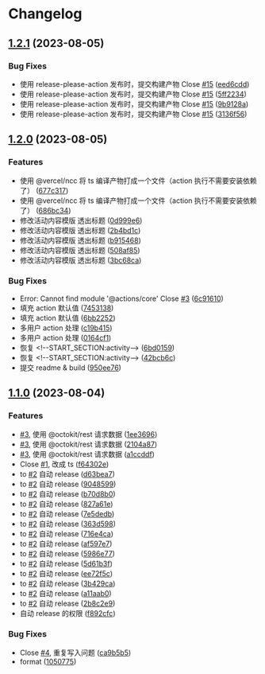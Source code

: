 # Changelog

## [1.2.1](https://github.com/cloud-webide/group-github-activity-readme/compare/v1.2.0...v1.2.1) (2023-08-05)


### Bug Fixes

* 使用 release-please-action 发布时，提交构建产物 Close [#15](https://github.com/cloud-webide/group-github-activity-readme/issues/15) ([eed6cdd](https://github.com/cloud-webide/group-github-activity-readme/commit/eed6cdde47c66896e4878672daf3fcb9f6b2136d))
* 使用 release-please-action 发布时，提交构建产物 Close [#15](https://github.com/cloud-webide/group-github-activity-readme/issues/15) ([5ff2234](https://github.com/cloud-webide/group-github-activity-readme/commit/5ff22349e832bb0a10a26b3919d40a2cb544ffc4))
* 使用 release-please-action 发布时，提交构建产物 Close [#15](https://github.com/cloud-webide/group-github-activity-readme/issues/15) ([9b9128a](https://github.com/cloud-webide/group-github-activity-readme/commit/9b9128adabd9ed65c5ad86898c593610c65f51f7))
* 使用 release-please-action 发布时，提交构建产物 Close [#15](https://github.com/cloud-webide/group-github-activity-readme/issues/15) ([3136f56](https://github.com/cloud-webide/group-github-activity-readme/commit/3136f5665dbd77b94e801300f751a9d0094d66a9))

## [1.2.0](https://github.com/cloud-webide/group-github-activity-readme/compare/v1.1.0...v1.2.0) (2023-08-05)


### Features

* 使用 @vercel/ncc 将 ts 编译产物打成一个文件（action 执行不需要安装依赖了） ([677c317](https://github.com/cloud-webide/group-github-activity-readme/commit/677c317860dec3b29542aeaa13a121b879d48bcc))
* 使用 @vercel/ncc 将 ts 编译产物打成一个文件（action 执行不需要安装依赖了） ([686bc34](https://github.com/cloud-webide/group-github-activity-readme/commit/686bc348eda4a0f403ddceed17b8c846df5a5d46))
* 修改活动内容模版 透出标题 ([0d999e6](https://github.com/cloud-webide/group-github-activity-readme/commit/0d999e636000c8596196c19a664936dd33018438))
* 修改活动内容模版 透出标题 ([2b4bd1c](https://github.com/cloud-webide/group-github-activity-readme/commit/2b4bd1c275a081336f238cde340c7092804a8ea6))
* 修改活动内容模版 透出标题 ([b915468](https://github.com/cloud-webide/group-github-activity-readme/commit/b915468449f19ad5614a08d5e5cefa2bbdab7c42))
* 修改活动内容模版 透出标题 ([508af85](https://github.com/cloud-webide/group-github-activity-readme/commit/508af857e0253b1631f11deb842faa86d1df952c))
* 修改活动内容模版 透出标题 ([3bc68ca](https://github.com/cloud-webide/group-github-activity-readme/commit/3bc68ca23b7ff884b4b0c54649db02dca863b90b))


### Bug Fixes

* Error: Cannot find module '@actions/core' Close [#3](https://github.com/cloud-webide/group-github-activity-readme/issues/3) ([6c91610](https://github.com/cloud-webide/group-github-activity-readme/commit/6c916109d893d7dc6c42a86490ef25d546d52606))
* 填充 action 默认值 ([7453138](https://github.com/cloud-webide/group-github-activity-readme/commit/745313862c70f5da704d15ffd59f89e9415cb253))
* 填充 action 默认值 ([6bb2252](https://github.com/cloud-webide/group-github-activity-readme/commit/6bb22521470407d3c6ca0a2be46264c9abba8e72))
* 多用户 action 处理 ([c19b415](https://github.com/cloud-webide/group-github-activity-readme/commit/c19b4158ca5a60026a68f45a524ad7de3e3062f7))
* 多用户 action 处理 ([0164cf1](https://github.com/cloud-webide/group-github-activity-readme/commit/0164cf1f986e821da1c2973ac1887edcc2c6bbf8))
* 恢复 &lt;!--START_SECTION:activity--&gt; ([6bd0159](https://github.com/cloud-webide/group-github-activity-readme/commit/6bd0159d73e3b0126e62b64b8fee04b2c2852464))
* 恢复 &lt;!--START_SECTION:activity--&gt; ([42bcb6c](https://github.com/cloud-webide/group-github-activity-readme/commit/42bcb6c4b9e6a995da27de5414bb0f6c4492903b))
* 提交 readme & build ([950ee76](https://github.com/cloud-webide/group-github-activity-readme/commit/950ee766d2bdd0c4fcd999611489556112b9304c))

## [1.1.0](https://github.com/cloud-webide/group-github-activity-readme/compare/v1.0.4...v1.1.0) (2023-08-04)


### Features

* [#3](https://github.com/cloud-webide/group-github-activity-readme/issues/3), 使用 @octokit/rest 请求数据 ([1ee3696](https://github.com/cloud-webide/group-github-activity-readme/commit/1ee3696a42715813ffbfdc90e22d55ca6d7b408b))
* [#3](https://github.com/cloud-webide/group-github-activity-readme/issues/3), 使用 @octokit/rest 请求数据 ([2104a87](https://github.com/cloud-webide/group-github-activity-readme/commit/2104a872a9657dd11027191b507ac1adfc37c3db))
* [#3](https://github.com/cloud-webide/group-github-activity-readme/issues/3), 使用 @octokit/rest 请求数据 ([a1ccddf](https://github.com/cloud-webide/group-github-activity-readme/commit/a1ccddfe118263e10b8048f395b22980617c06c7))
* Close [#1](https://github.com/cloud-webide/group-github-activity-readme/issues/1), 改成 ts ([f64302e](https://github.com/cloud-webide/group-github-activity-readme/commit/f64302e04b8eb1238f52074a803f99b50b26891c))
* to [#2](https://github.com/cloud-webide/group-github-activity-readme/issues/2) 自动 release ([d63bea7](https://github.com/cloud-webide/group-github-activity-readme/commit/d63bea7fe384f5d001ac2b98e0c99fcd37c55183))
* to [#2](https://github.com/cloud-webide/group-github-activity-readme/issues/2) 自动 release ([9048599](https://github.com/cloud-webide/group-github-activity-readme/commit/90485994a3b333a9c951852841f8b69067691e29))
* to [#2](https://github.com/cloud-webide/group-github-activity-readme/issues/2) 自动 release ([b70d8b0](https://github.com/cloud-webide/group-github-activity-readme/commit/b70d8b010921b68ae429596af2eaa870e44ba326))
* to [#2](https://github.com/cloud-webide/group-github-activity-readme/issues/2) 自动 release ([827a61e](https://github.com/cloud-webide/group-github-activity-readme/commit/827a61e91aad73c0ae0076e19690ed3a5e05cedd))
* to [#2](https://github.com/cloud-webide/group-github-activity-readme/issues/2) 自动 release ([7e5dedb](https://github.com/cloud-webide/group-github-activity-readme/commit/7e5dedb11db04cd640ed2d820415f2e9c5cbacc4))
* to [#2](https://github.com/cloud-webide/group-github-activity-readme/issues/2) 自动 release ([363d598](https://github.com/cloud-webide/group-github-activity-readme/commit/363d5980bd94a4652f29487988d5f75ef0d8a319))
* to [#2](https://github.com/cloud-webide/group-github-activity-readme/issues/2) 自动 release ([716e4ca](https://github.com/cloud-webide/group-github-activity-readme/commit/716e4cae3cfc38bb37a8b1630c29ee0cf506609b))
* to [#2](https://github.com/cloud-webide/group-github-activity-readme/issues/2) 自动 release ([af597e7](https://github.com/cloud-webide/group-github-activity-readme/commit/af597e7161a12062852a3b0cb094396af4346be2))
* to [#2](https://github.com/cloud-webide/group-github-activity-readme/issues/2) 自动 release ([5986e77](https://github.com/cloud-webide/group-github-activity-readme/commit/5986e77aabaa70115799f0e8cee378a2efac10df))
* to [#2](https://github.com/cloud-webide/group-github-activity-readme/issues/2) 自动 release ([5d61b3f](https://github.com/cloud-webide/group-github-activity-readme/commit/5d61b3f443182ea2795008ce5e09a2736b020e13))
* to [#2](https://github.com/cloud-webide/group-github-activity-readme/issues/2) 自动 release ([ee72f5c](https://github.com/cloud-webide/group-github-activity-readme/commit/ee72f5c9fb592765e0241e7743fae56b8cf80575))
* to [#2](https://github.com/cloud-webide/group-github-activity-readme/issues/2) 自动 release ([3b429ca](https://github.com/cloud-webide/group-github-activity-readme/commit/3b429ca36314bd52b4c0b2482b12711dd19aa418))
* to [#2](https://github.com/cloud-webide/group-github-activity-readme/issues/2) 自动 release ([a11aab0](https://github.com/cloud-webide/group-github-activity-readme/commit/a11aab0b3de6c7262480d40e63ca56ec5d6c470f))
* to [#2](https://github.com/cloud-webide/group-github-activity-readme/issues/2) 自动 release ([2b8c2e9](https://github.com/cloud-webide/group-github-activity-readme/commit/2b8c2e94b5d6767853d7acd28a77d15482d72b28))
* 自动 release 的权限 ([f892cfc](https://github.com/cloud-webide/group-github-activity-readme/commit/f892cfc568cd33d9a3b3ba4a577127723d61686b))


### Bug Fixes

* Close [#4](https://github.com/cloud-webide/group-github-activity-readme/issues/4), 重复写入问题 ([ca9b5b5](https://github.com/cloud-webide/group-github-activity-readme/commit/ca9b5b577f359aa28a4e91555d6c6be1f19bb4fd))
* format ([1050775](https://github.com/cloud-webide/group-github-activity-readme/commit/10507754f768ce2a92ec0f5f3aa13ebc61db47a9))
